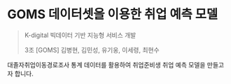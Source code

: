 # GOMS 데이터셋을 이용한 취업 예측 모델

> K-digital 빅데이터 기반 지능형 서비스 개발
>
> 3조 [GOMS] 김병현, 김민성, 유기웅, 이세령, 최현수

대졸자취업이동경로조사 통계 데이터를 활용하여 취업준비생 취업 예측 모델을 만들고자 합니다.

